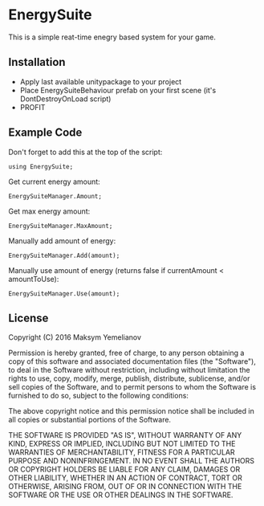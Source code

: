 # EnergySuite

This is a simple reat-time enegry based system for your game. 

## Installation

* Apply last available unitypackage to your project
* Place EnergySuiteBehaviour prefab on your first scene (it's DontDestroyOnLoad script)
* PROFIT

## Example Code

Don't forget to add this at the top of the script:

```
using EnergySuite;
```

Get current energy amount:

```
EnergySuiteManager.Amount;
```

Get max energy amount:

```
EnergySuiteManager.MaxAmount;
```

Manually add amount of energy:

```
EnergySuiteManager.Add(amount);
```

Manually use amount of energy (returns false if currentAmount < amountToUse):

```
EnergySuiteManager.Use(amount);
```

License
-------

Copyright (C) 2016 Maksym Yemelianov

Permission is hereby granted, free of charge, to any person obtaining a copy of
this software and associated documentation files (the "Software"), to deal in
the Software without restriction, including without limitation the rights to
use, copy, modify, merge, publish, distribute, sublicense, and/or sell copies of
the Software, and to permit persons to whom the Software is furnished to do so,
subject to the following conditions:

The above copyright notice and this permission notice shall be included in all
copies or substantial portions of the Software.

THE SOFTWARE IS PROVIDED "AS IS", WITHOUT WARRANTY OF ANY KIND, EXPRESS OR
IMPLIED, INCLUDING BUT NOT LIMITED TO THE WARRANTIES OF MERCHANTABILITY, FITNESS
FOR A PARTICULAR PURPOSE AND NONINFRINGEMENT. IN NO EVENT SHALL THE AUTHORS OR
COPYRIGHT HOLDERS BE LIABLE FOR ANY CLAIM, DAMAGES OR OTHER LIABILITY, WHETHER
IN AN ACTION OF CONTRACT, TORT OR OTHERWISE, ARISING FROM, OUT OF OR IN
CONNECTION WITH THE SOFTWARE OR THE USE OR OTHER DEALINGS IN THE SOFTWARE.
